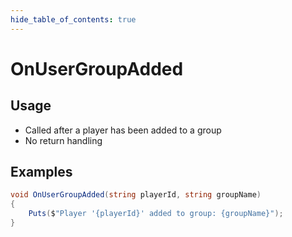 ```yaml
---
hide_table_of_contents: true
---
```


# OnUserGroupAdded

## Usage

* Called after a player has been added to a group
* No return handling

## Examples

```csharp
void OnUserGroupAdded(string playerId, string groupName)
{
    Puts($"Player '{playerId}' added to group: {groupName}");
}
```
